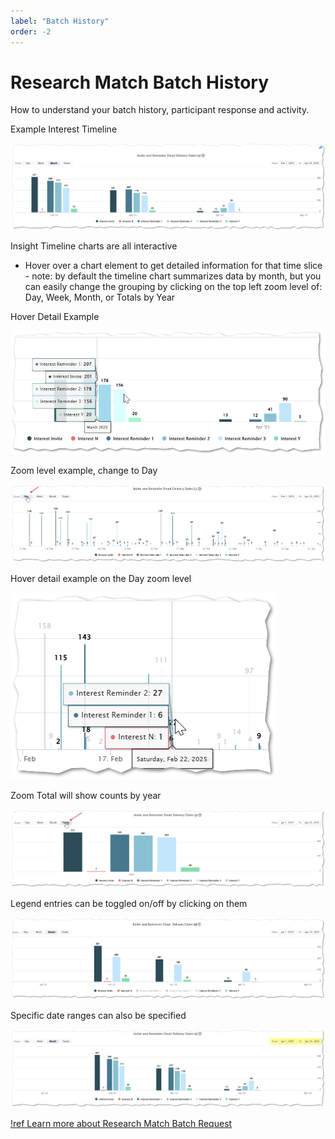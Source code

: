 ```yaml
---
label: "Batch History"
order: -2
---
```

# Research Match Batch History

How to understand your batch history, participant response and activity.

Example Interest Timeline

![](/insight/images/batchhist1.png)

Insight Timeline charts are all interactive

 - Hover over a chart element to get detailed information for that time slice - note: by default the timeline chart summarizes data by month, but you can easily change the grouping by clicking on the top left zoom level of: Day, Week, Month, or Totals by Year

Hover Detail Example

![](/insight/images/batchhist2.png)

Zoom level example, change to Day

![](/insight/images/batchhist3.png)

Hover detail example on the Day zoom level

![](/insight/images/batchhist4.png)

Zoom Total will show counts by year

![](/insight/images/batchhist5.png)

Legend entries can be toggled on/off by clicking on them

![](/insight/images/batchhist6.png)

Specific date ranges can also be specified

![](/insight/images/batchhist7.png)

[!ref Learn more about Research Match Batch Request](/synapse/batch-requests/index.md.md)
